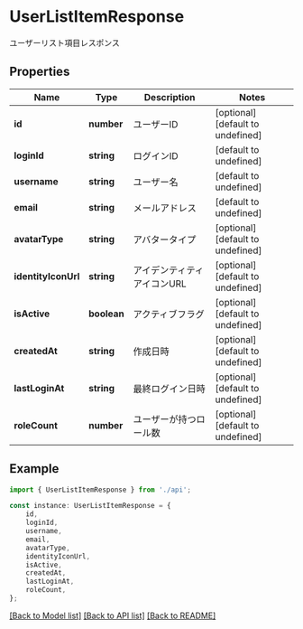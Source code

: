# UserListItemResponse

ユーザーリスト項目レスポンス

## Properties

Name | Type | Description | Notes
------------ | ------------- | ------------- | -------------
**id** | **number** | ユーザーID | [optional] [default to undefined]
**loginId** | **string** | ログインID | [default to undefined]
**username** | **string** | ユーザー名 | [default to undefined]
**email** | **string** | メールアドレス | [default to undefined]
**avatarType** | **string** | アバタータイプ | [optional] [default to undefined]
**identityIconUrl** | **string** | アイデンティティアイコンURL | [optional] [default to undefined]
**isActive** | **boolean** | アクティブフラグ | [optional] [default to undefined]
**createdAt** | **string** | 作成日時 | [optional] [default to undefined]
**lastLoginAt** | **string** | 最終ログイン日時 | [optional] [default to undefined]
**roleCount** | **number** | ユーザーが持つロール数 | [optional] [default to undefined]

## Example

```typescript
import { UserListItemResponse } from './api';

const instance: UserListItemResponse = {
    id,
    loginId,
    username,
    email,
    avatarType,
    identityIconUrl,
    isActive,
    createdAt,
    lastLoginAt,
    roleCount,
};
```

[[Back to Model list]](../README.md#documentation-for-models) [[Back to API list]](../README.md#documentation-for-api-endpoints) [[Back to README]](../README.md)
